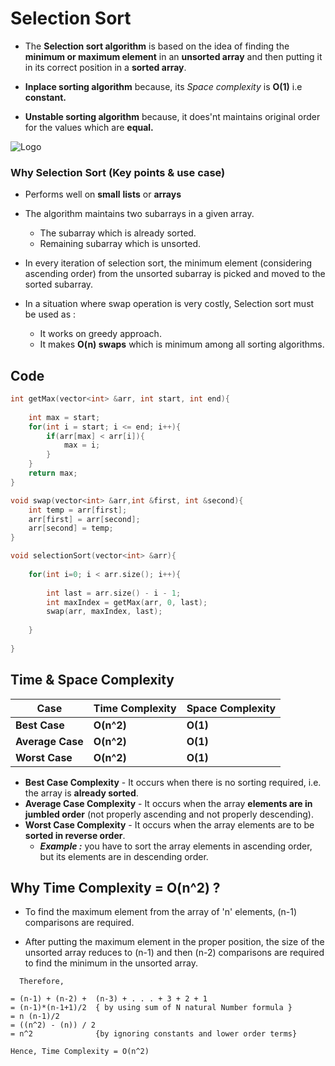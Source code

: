 
# Selection Sort

- The **Selection sort algorithm** is based on the idea of finding the **minimum or maximum element** in an **unsorted array** and then putting it in its correct position in a **sorted array**.

- __Inplace sorting algorithm__ because, its _Space complexity_ is __O(1)__ i.e __constant.__
- __Unstable sorting algorithm__ because, it does'nt maintains original order for the values which are __equal.__

![Logo](https://drive.google.com/uc?export=view&id=1DXsDYoNT_nAQgz219oNxlvB5huszWAwO)


### **Why Selection Sort (Key points & use case)**


- Performs well on **small** **lists** or **arrays**

- The algorithm maintains two subarrays in a given array.

   - The subarray which is already sorted. 
   - Remaining subarray which is unsorted.

- In every iteration of selection sort, the minimum element (considering ascending order) from the unsorted subarray is picked and moved to the sorted subarray. 

- In a situation where swap operation is very costly, Selection sort must be used as :
   - It works on greedy approach.
   - It makes **O(n) swaps** which is minimum among all sorting algorithms.

## Code 

```cpp
int getMax(vector<int> &arr, int start, int end){
	
	int max = start;
	for(int i = start; i <= end; i++){
		if(arr[max] < arr[i]){
			max = i;
		}
	}
	return max;
}

void swap(vector<int> &arr,int &first, int &second){
	int temp = arr[first];
    arr[first] = arr[second];
    arr[second] = temp;
}

void selectionSort(vector<int> &arr){
	
	for(int i=0; i < arr.size(); i++){
		
		int last = arr.size() - i - 1;
		int maxIndex = getMax(arr, 0, last);
		swap(arr, maxIndex, last);
		
	}	
	
}

```


## Time & Space Complexity
| __Case__ | __Time Complexity__ | __Space Complexity__ |
|-------|-----------------|-----------------| 
| __Best Case__ | __O(n^2)__ | __O(1)__ |
| __Average Case__ | __O(n^2)__ |  __O(1)__  |
| __Worst Case__ | __O(n^2)__ |  __O(1)__ |

- __Best Case Complexity__ - It occurs when there is no sorting required, i.e. the array is __already sorted__. 
- __Average Case Complexity__ - It occurs when the array __elements are in jumbled order__ (not properly ascending and not properly descending). 
- __Worst Case Complexity__ - It occurs when the array elements are  to be __sorted in reverse order__. 
    - ___Example :___ you have to sort the array elements in ascending order, but its elements are in descending order. 

## Why Time Complexity = O(n^2) ?

- To find the maximum element from the array of 'n' elements, (n-1) comparisons are required.


- After putting the maximum element in the proper position, the size of the unsorted array reduces to (n-1) and then (n-2) comparisons are required to find the minimum in the unsorted array.
``` 
  Therefore,

= (n-1) + (n-2) +  (n-3) + . . . + 3 + 2 + 1
= (n-1)*(n-1+1)/2  { by using sum of N natural Number formula }
= n (n-1)/2    
= ((n^2) - (n)) / 2
= n^2              {by ignoring constants and lower order terms}
```
```
Hence, Time Complexity = O(n^2)
```
